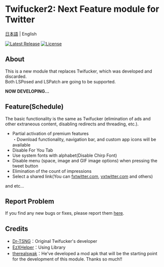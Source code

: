# Twifucker2: Next Feature module for Twitter

[日本語](README.md) | English

[![Latest Release](https://img.shields.io/github/v/release/soralis0912/TwiFucker2?label=latest)](https://github.com/Chipppppppppp/LIME/releases/latest)
[![License](https://img.shields.io/badge/License-MIT-yellow.svg)](LICENSE)

## About
This is a new module that replaces Twifucker, which was developed and discarded.  
Both LSPosed and LSPatch are going to be supported.

**NOW DEVELOPING…**

## Feature(Schedule)
The basic functionality is the same as Twifucker (elimination of ads and other extraneous content, disabling redirects and threading, etc.). 
- Partial activation of premium features  
  ・Download functionality, navigation bar, and custom app icons will be available
- Disable For You Tab
- Use system fonts with alphabet(Disable Chirp Font)
- Disable menu (space, image and GIF image options) when pressing the tweet button
- Elimination of the count of impressions
- Select a shared link(You can [fxtwitter.com](https://github.com/FixTweet/FxTwitter), [vxtwitter.com](https://github.com/dylanpdx/BetterTwitFix) and others)

and etc…

## Report Problem
If you find any new bugs or fixes, please report them [here](https://github.com/soralis0912/TwiFucker2/issues/new/choose).

## Credits
- [Dr-TSNG](https://github.com/Dr-TSNG)：Original Twifucker's developer
- [EzXHelper](https://github.com/KyuubiRan/EzXHelper)：Using Library
- [therealswak](https://t.me/therealswak)：He've developed a mod apk that will be the starting point for the development of this module. Thanks so much!!
